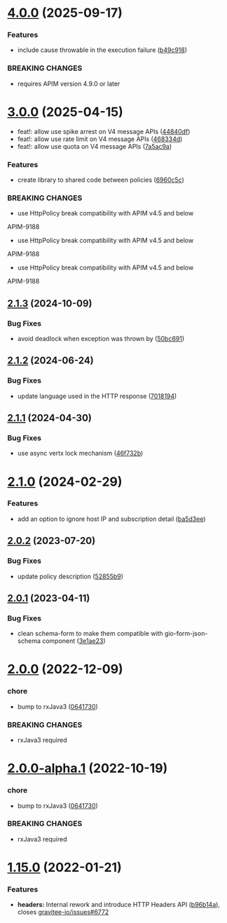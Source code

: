 # [4.0.0](https://github.com/gravitee-io/gravitee-policy-ratelimit/compare/3.0.0...4.0.0) (2025-09-17)


### Features

* include cause throwable in the execution failure ([b49c918](https://github.com/gravitee-io/gravitee-policy-ratelimit/commit/b49c9185743bd18b281252e9669c6646a467ff12))


### BREAKING CHANGES

* requires APIM version 4.9.0 or later

# [3.0.0](https://github.com/gravitee-io/gravitee-policy-ratelimit/compare/2.1.3...3.0.0) (2025-04-15)


* feat!: allow use spike arrest on V4 message APIs ([44840df](https://github.com/gravitee-io/gravitee-policy-ratelimit/commit/44840dff1a0e4b25527523f91bbc09f3e854970f))
* feat!: allow use rate limit on V4 message APIs ([468334d](https://github.com/gravitee-io/gravitee-policy-ratelimit/commit/468334dc522b706f81e6a1abd90d2a387bf45e33))
* feat!: allow use quota on V4 message APIs ([7a5ac9a](https://github.com/gravitee-io/gravitee-policy-ratelimit/commit/7a5ac9adef185aefea217ceb003cc69e4ea031a8))


### Features

* create library to shared code between policies ([6960c5c](https://github.com/gravitee-io/gravitee-policy-ratelimit/commit/6960c5c69f034ab5695e5664badc54a6b755e25e))


### BREAKING CHANGES

* use HttpPolicy break compatibility with APIM v4.5 and below

APIM-9188
* use HttpPolicy break compatibility with APIM v4.5 and below

APIM-9188
* use HttpPolicy break compatibility with APIM v4.5 and below

APIM-9188

## [2.1.3](https://github.com/gravitee-io/gravitee-policy-ratelimit/compare/2.1.2...2.1.3) (2024-10-09)


### Bug Fixes

* avoid deadlock when exception was thrown by ([50bc691](https://github.com/gravitee-io/gravitee-policy-ratelimit/commit/50bc691bbb2c56bdcc1464d33af9a67e3e14cb91))

## [2.1.2](https://github.com/gravitee-io/gravitee-policy-ratelimit/compare/2.1.1...2.1.2) (2024-06-24)


### Bug Fixes

* update language used in the HTTP response ([7018194](https://github.com/gravitee-io/gravitee-policy-ratelimit/commit/7018194597ba60bc25b7e48256dbecde4fc6d7d7))

## [2.1.1](https://github.com/gravitee-io/gravitee-policy-ratelimit/compare/2.1.0...2.1.1) (2024-04-30)


### Bug Fixes

* use async vertx lock mechanism ([46f732b](https://github.com/gravitee-io/gravitee-policy-ratelimit/commit/46f732b43236cc81dce35ec4aef6990b3c63ea83))

# [2.1.0](https://github.com/gravitee-io/gravitee-policy-ratelimit/compare/2.0.2...2.1.0) (2024-02-29)


### Features

* add an option to ignore host IP and subscription detail ([ba5d3ee](https://github.com/gravitee-io/gravitee-policy-ratelimit/commit/ba5d3ee6349c9fce9ad15f82ac7f0bc4a95adfba))

## [2.0.2](https://github.com/gravitee-io/gravitee-policy-ratelimit/compare/2.0.1...2.0.2) (2023-07-20)


### Bug Fixes

* update policy description ([52855b9](https://github.com/gravitee-io/gravitee-policy-ratelimit/commit/52855b9e978192eaef5e98e374775390832874fb))

## [2.0.1](https://github.com/gravitee-io/gravitee-policy-ratelimit/compare/2.0.0...2.0.1) (2023-04-11)


### Bug Fixes

* clean schema-form to make them compatible with gio-form-json-schema component ([3e1ae23](https://github.com/gravitee-io/gravitee-policy-ratelimit/commit/3e1ae23b5f70f2f663259e6cee4d5b033761a71c))

# [2.0.0](https://github.com/gravitee-io/gravitee-policy-ratelimit/compare/1.15.0...2.0.0) (2022-12-09)


### chore

* bump to rxJava3 ([0641730](https://github.com/gravitee-io/gravitee-policy-ratelimit/commit/064173010225c118982d2805e0a7377a6f46ca13))


### BREAKING CHANGES

* rxJava3 required

# [2.0.0-alpha.1](https://github.com/gravitee-io/gravitee-policy-ratelimit/compare/1.15.0...2.0.0-alpha.1) (2022-10-19)


### chore

* bump to rxJava3 ([0641730](https://github.com/gravitee-io/gravitee-policy-ratelimit/commit/064173010225c118982d2805e0a7377a6f46ca13))


### BREAKING CHANGES

* rxJava3 required

# [1.15.0](https://github.com/gravitee-io/gravitee-policy-ratelimit/compare/1.14.0...1.15.0) (2022-01-21)


### Features

* **headers:** Internal rework and introduce HTTP Headers API ([b96b14a](https://github.com/gravitee-io/gravitee-policy-ratelimit/commit/b96b14ad3a64848cd7d8e94742331d65317a6862)), closes [gravitee-io/issues#6772](https://github.com/gravitee-io/issues/issues/6772)

